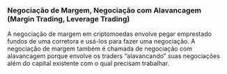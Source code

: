 ### Negociação de Margem, Negociação com Alavancagem (Margin Trading, Leverage Trading)

A negociação de margem em criptomoedas envolve pegar emprestado fundos de uma corretora e usá-los para fazer uma negociação. A negociação de margem também é chamada de negociação com alavancagem porque envolve os traders “alavancando” suas negociações além do capital existente com o qual precisam trabalhar.